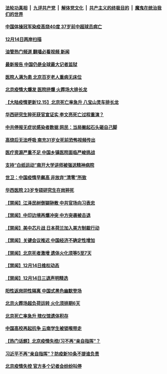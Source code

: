 ####  [法轮功真相](../../../../basic/blob/master/README.md?t=12151102) &nbsp;|&nbsp; [九评共产党](../../../../9ping.md/blob/master/README.md?t=12151102) &nbsp;|&nbsp; [解体党文化](../../../../jtdwh.md/blob/master/README.md?t=12151102)  &nbsp;|&nbsp; [共产主义的终极目的](../../../../gczydzjmd.md/blob/master/README.md?t=12151102) &nbsp;|&nbsp; [魔鬼在统治我们的世界](../../../../mgztzwmdsj.md/blob/master/README.md?t=12151102) 

#### [中国体操冠军染疫高烧40度 37岁前中超球员病亡](../pages/prog204/a103598397.md?t=12151102) 

#### [12月14日两岸扫描](../pages/prog204/a103598347.md?t=12151102) 

#### [油管热门频道 翻墙必看视频 新闻](http://129.146.143.75:81/youtube.html?12151102)

#### [最新报告 中国仍是全球最大记者监狱](../pages/prog204/a103598343.md?t=12151102) 

#### [医院人满为患 北京百岁老人重病无床位](../pages/prog204/a103598302.md?t=12151102) 

#### [北京疫情大爆发 医院挤爆 火葬场大排长龙](../pages/prog204/a103598351.md?t=12151102) 

#### [【大陆疫情更新12.15】北京死亡率急升 八宝山灵车排长龙](../pages/prog204/a103586163.md?t=12151102) 

#### [华西研究生猝死获官宣证实 李文亮死亡过程重演？](../pages/prog204/a103598274.md?t=12151102) 

#### [中共停报无症状感染者数据 网民：当局搬起石头砸自己脚](../pages/prog204/a103598262.md?t=12151102) 

#### [高烧后无法呼吸 南充31岁女死前恐怖视频传出](../pages/prog204/a103598257.md?t=12151102) 

#### [医疗资源严重不足 中国乡镇医院面临严峻挑战](../pages/prog204/a103598213.md?t=12151102) 



#### [支持“白纸运动”南开大学讲师被强送精神病院](../pages/prog204/a103598193.md?t=12151102) 

#### [世卫：中国疫情早飙高 非放弃“清零”所致](../pages/prog204/a103598107.md?t=12151102) 


#### [华西医院 23岁专硕研究生在岗猝死](../pages/prog204/a103598112.md?t=12151102) 

#### [【禁闻】江泽民树倒猢狲散 中共官场向习表忠](../pages/prog204/a103598015.md?t=12151102) 

#### [【禁闻】中印边境再爆冲突 中方突袭被击退](../pages/prog204/a103598020.md?t=12151102) 

#### [【禁闻】美中芯片战 日本荷兰加入美方制裁行动](../pages/prog204/a103598012.md?t=12151102) 

#### [【禁闻】关键会议推迟 中国经济不确定性增加](../pages/prog204/a103598017.md?t=12151102) 

#### [【禁闻】北京死者激增 遗体火化须等5至7天](../pages/prog204/a103598010.md?t=12151102) 

#### [【禁闻】12月14日维权动态](../pages/prog204/a103598006.md?t=12151102) 

#### [【禁闻】12月14日三退声明精选](../pages/prog204/a103598008.md?t=12151102) 

#### [阳性返岗阴性隔离 中国式黑色幽默登场](../pages/prog204/a103597988.md?t=12151102) 

#### [北京火葬场超负荷运转 火化须排期6天](../pages/prog204/a103597972.md?t=12151102) 

#### [北京死亡率急升 殡仪馆遗体积存](../pages/prog204/a103597864.md?t=12151102) 

#### [中国高校再起抗争 云南学生被锁喉带走](../pages/prog204/a103597862.md?t=12151102) 

#### [【热门话题】北京疫情失控/习不再“亲自指挥”？](../pages/prog204/a103597822.md?t=12151102) 

#### [习近平不再“亲自指挥”？防疫新10条不提谁负责](../pages/prog204/a103597827.md?t=12151102) 

#### [北京疫情失控 官方多个记者会纷纷叫停](../pages/prog204/a103597802.md?t=12151102) 

<img src='http://gfw-breaker.win/goodnews/indexes/prog204.md' width='0px' height='0px'/>
